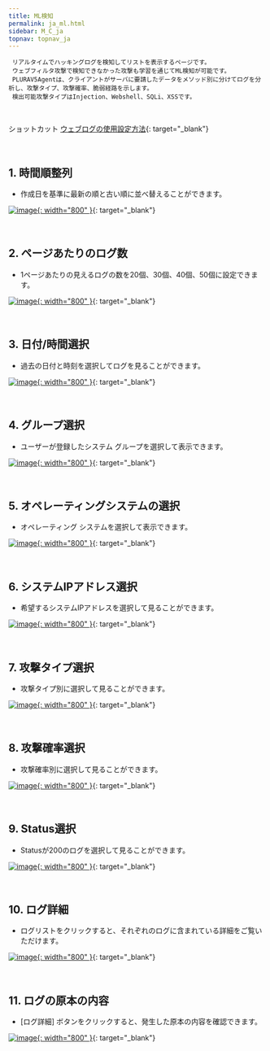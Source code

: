 ```yaml
---
title: ML検知
permalink: ja_ml.html
sidebar: M_C_ja
topnav: topnav_ja
---
```


     リアルタイムでハッキングログを検知してリストを表示するページです。
     ウェブフィルタ攻撃で検知できなかった攻撃も学習を通じてML検知が可能です。
     PLURAV5Agentは、クライアントがサーバに要請したデータをメソッド別に分けてログを分析し、攻撃タイプ、攻撃確率、脆弱経路を示します。
     検出可能攻撃タイプはInjection、Webshell、SQLi、XSSです。 

<br />

ショットカット  [ウェブログの使用設定方法](https://qubitsec.github.io/ja_system_weblog.html){: target="_blank"}

<br />

## 1. 時間順整列
- 作成日を基準に最新の順と古い順に並べ替えることができます。

[![image](/docs/images/Manual/common/ml/1.png){: width="800" }](/docs/images/Manual/common/ml/1.png){: target="_blank"}

<br />

## 2. ページあたりのログ数
- 1ページあたりの見えるログの数を20個、30個、40個、50個に設定できます。

[![image](/docs/images/Manual/common/ml/2.png){: width="800" }](/docs/images/Manual/common/ml/2.png){: target="_blank"}

<br />

## 3. 日付/時間選択
- 過去の日付と時刻を選択してログを見ることができます。

[![image](/docs/images/Manual/common/ml/3.png){: width="800" }](/docs/images/Manual/common/ml/3.png){: target="_blank"} 

<br />

## 4. グループ選択
- ユーザーが登録したシステム グループを選択して表示できます。

[![image](/docs/images/Manual/common/ml/4.png){: width="800" }](/docs/images/Manual/common/ml/4.png){: target="_blank"} 

<br />

## 5. オペレーティングシステムの選択
- オペレーティング システムを選択して表示できます。

[![image](/docs/images/Manual/common/ml/5.png){: width="800" }](/docs/images/Manual/common/ml/5.png){: target="_blank"} 

<br />

## 6. システムIPアドレス選択
- 希望するシステムIPアドレスを選択して見ることができます。

[![image](/docs/images/Manual/common/ml/6.png){: width="800" }](/docs/images/Manual/common/ml/6.png){: target="_blank"} 

<br />

## 7. 攻撃タイプ選択
- 攻撃タイプ別に選択して見ることができます。

[![image](/docs/images/Manual/common/ml/7.png){: width="800" }](/docs/images/Manual/common/ml/7.png){: target="_blank"} 

<br />

## 8. 攻撃確率選択
- 攻撃確率別に選択して見ることができます。

[![image](/docs/images/Manual/common/ml/8.png){: width="800" }](/docs/images/Manual/common/ml/8.png){: target="_blank"} 

<br />

## 9. Status選択
- Statusが200のログを選択して見ることができます。

[![image](/docs/images/Manual/common/ml/9.png){: width="800" }](/docs/images/Manual/common/ml/9.png){: target="_blank"} 

<br />

## 10. ログ詳細
- ログリストをクリックすると、それぞれのログに含まれている詳細をご覧いただけます。

[![image](/docs/images/Manual/common/ml/10.png){: width="800" }](/docs/images/Manual/common/ml/10.png){: target="_blank"} 

<br />

## 11. ログの原本の内容
- [ログ詳細] ボタンをクリックすると、発生した原本の内容を確認できます。

[![image](/docs/images/Manual/common/ml/11.png){: width="800" }](/docs/images/Manual/common/ml/11.png){: target="_blank"}
